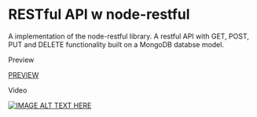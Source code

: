 # RESTful API w node-restful
A implementation of the node-restful library. A restful API with GET, POST, PUT and DELETE functionality built on a MongoDB databse model.

Preview

[PREVIEW](http://13.92.254.20:9003/api/spots)

Video

[![IMAGE ALT TEXT HERE](https://img.youtube.com/vi/HOcUahGZXYU/0.jpg)](https://www.youtube.com/watch?v=HOcUahGZXYU)
